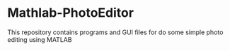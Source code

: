# Mathlab-PhotoEditor
This repository contains programs and GUI files for do some simple photo editing using MATLAB
